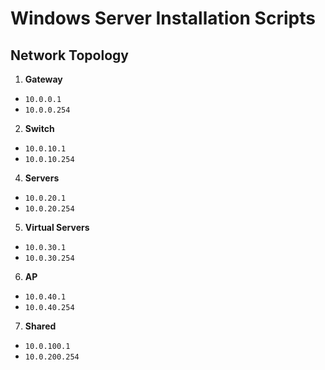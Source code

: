 # Windows Server Installation Scripts

## Network Topology

1. **Gateway**  
  - `10.0.0.1`
  - `10.0.0.254`
2. **Switch**  
  - `10.0.10.1`
  - `10.0.10.254`
4. **Servers**  
  - `10.0.20.1`
  - `10.0.20.254`
5. **Virtual Servers**  
  - `10.0.30.1`
  - `10.0.30.254`
6. **AP**  
  - `10.0.40.1`
  - `10.0.40.254`
7. **Shared**  
  - `10.0.100.1`
  - `10.0.200.254`
